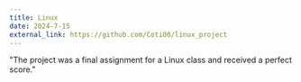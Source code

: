 ```yaml
---
title: Linux
date: 2024-7-15
external_link: https://github.com/Coti00/linux_project
---
```


"The project was a final assignment for a Linux class and received a perfect score."

<!--more-->
